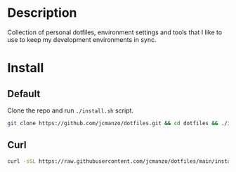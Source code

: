 # Description

Collection of personal dotfiles, environment settings and tools that I like to use to keep my development environments in sync.

# Install

## Default

Clone the repo and run `./install.sh` script.

```bash
git clone https://github.com/jcmanzo/dotfiles.git && cd dotfiles && ./install.sh
```

## Curl

```bash
curl -sSL https://raw.githubusercontent.com/jcmanzo/dotfiles/main/install.sh | bash -s -- -r
```